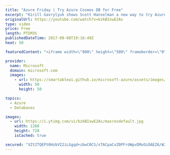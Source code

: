 ```yaml
---
title: "Azure Friday | Try Azure Cosmos DB for Free"
excerpt: "Kirill Gavrylyuk shows Scott Hanselman a new way to try Azure Cosmos DB free of charge, no sign-up or credit card required. It's a perfect way to get to know Azure Cosmos DB better, without commitment. For more information, see: https://azure.microsoft.com/en-us/try/cosmosdb/"
originalUrl: https://youtube.com/watch?v=bzkBIxwE2As
type: video
price: Free
length: PT5M3S
publishedDateTime: 2017-09-08T19:16:49Z
heat: 50

featuredContent: "<iframe width=\"800\" height=\"500\" frameborder=\"0\" src=\"https://www.youtube.com/embed/bzkBIxwE2As\" allow=\"accelerometer; autoplay; encrypted-media; gyroscope; picture-in-picture\" allowfullscreen></iframe>"

provider:
  name: Microsoft
  domain: microsoft.com
  images:
    - url: https://smartableai.github.io/microsoft-azure/assets/images/organizations/microsoft.com-50x50.jpg
      width: 50
      height: 50

topics:
  - Azure
  - Databases

images:
  - url: https://i.ytimg.com/vi/bzkBIxwE2As/maxresdefault.jpg
    width: 1280
    height: 720
    isCached: true

secured: "VZt2TQEPt0HzbVI2iLGgqd+zbwC0CS/sTACpaCvZ0PFrdWpvDMxOiOAEZ6/W2yEhNXRXvzbE6cyAiR8+hA40wPZH3gGGTQeSgzN8FuvJiGRdtDyjsi2m6ZVh/z8qEIV6404J9NtFuEy9ZyqsBHDy8RNJfUqa2eXY4PLQHCkwFsIMc6aL3bqgDl5UvOb52QN5yMTYHuRF200qFVWZpynVLxXLfTBu4VeYlMwdJbaF4GlTjvQdcgvbFXBGMjfXwCo3wgxFXS44KnyU2pMYeTiZDH2l+NC2MPzny2FpDloupAyX5AtheJ0yfKmD6BWvLn/B3BrhMpv1/42mVMuBWaiDvDRETYvZtAfMajrXwOHKCiM/xqWowbeaml2NSc5qMmCQDZZFiLGaPmO5t+mTqiGR1mruCF4pOnu0j8EUIuGtL38=;nO50dCdS/lsVgIJPl/XjfA=="
---
```


